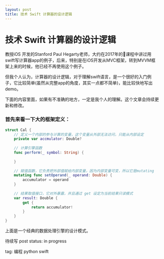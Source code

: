 ```yaml
---
layout: post
title: 技术 Swift 计算器的设计逻辑
---
```


# 技术 Swift 计算器的设计逻辑

教授iOS 开发的Stanford Paul Hegarty老师，大约在2017年的课程中讲过用swift写计算器app的例子，后来，特别是在iOS开发从MVC框架，转到MVVM框架上来的时候，他已经不再使用这个例子。

但我个人认为，计算器的设计逻辑，对于理解swift语言，是一个很好的入门例子，它比较简单(虽然从完整app的角度，其实一点都不简单)，能比较快地写出demo。

下面的内容里面，如果有不准确的地方，一定是我个人的理解。这个文章会持续更新和修改。

### 首先来看一下大的框架定义：

```swift
struct Cal {
	// 定义一个内部的参与计算的变量，这个变量从外部无法访问，只能从内部设定
	private var accmulator: Double? 
	
	// 计算引擎函数
	func perform(_ symbol: String) {
	
	}
	
	// 赋值函数，它负责把外部值赋给内部变量，因为内部变量可变，所以它是mutating
	mutating func setOperand(_ operand: Double) {
		accumulator = operand
	}
	
	// 结果取值接口，它对外暴露，并且通过 get 设定为当前结果只读模式
	var result: Double {
		get {
		    return accumulator!
		}
	}
}

```

上面是一个经典的数据处理引擎的设计模式。


待续写
post status: in progress

tag: 编程 python swift
